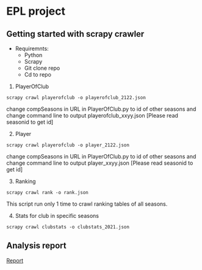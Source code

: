 
# EPL project



## Getting started with scrapy crawler 
* Requiremnts:
  * Python
  * Scrapy
  * Git clone repo
  * Cd to repo


1. PlayerOfClub
 
```
scrapy crawl playerofclub -o playerofclub_2122.json
```

change compSeasons in URL in PlayerOfClub.py to id of other seasons and change command line to output playerofclub_xxyy.json [Please read seasonid to get id]

2. Player

```
scrapy crawl playerofclub -o player_2122.json
```

change compSeasons in URL in PlayerOfClub.py to id of other seasons and change command line to output player_xxyy.json [Please read seasonid to get id]

3. Ranking

```
scrapy crawl rank -o rank.json
```

This script run only 1 time to crawl ranking tables of all seasons.

4. Stats for club in specific seasons

```
scrapy crawl clubstats -o clubstats_2021.json
```


## Analysis report 
[Report](./asset/DS4EPL.pdf)